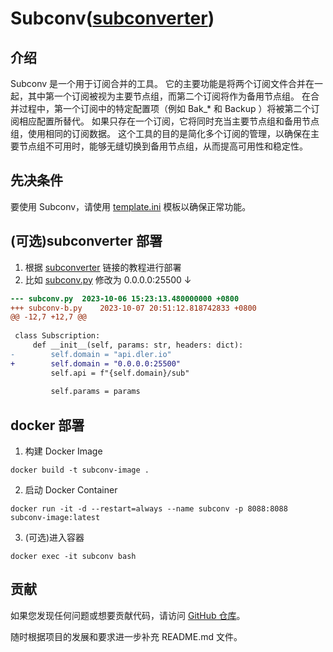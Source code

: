 # Subconv([subconverter](https://github.com/tindy2013/subconverter#external-configuration-file))

## 介绍
Subconv 是一个用于订阅合并的工具。
它的主要功能是将两个订阅文件合并在一起，其中第一个订阅被视为主要节点组，而第二个订阅将作为备用节点组。
在合并过程中，第一个订阅中的特定配置项（例如 Bak_* 和 Backup ）将被第二个订阅相应配置所替代。
如果只存在一个订阅，它将同时充当主要节点组和备用节点组，使用相同的订阅数据。
这个工具的目的是简化多个订阅的管理，以确保在主要节点组不可用时，能够无缝切换到备用节点组，从而提高可用性和稳定性。

## 先决条件
要使用 Subconv，请使用 [template.ini](https://raw.githubusercontent.com/this-cat/clash-template/main/template.ini) 模板以确保正常功能。

## (可选)subconverter 部署
1. 根据 [subconverter](https://github.com/tindy2013/subconverter#external-configuration-file) 链接的教程进行部署
2. 比如 [subconv.py](https://github.com/this-cat/subconv/blob/master/subconv.py) 修改为 0.0.0.0:25500 ↓ 
```patch
--- subconv.py	2023-10-06 15:23:13.480000000 +0800
+++ subconv-b.py	2023-10-07 20:51:12.818742833 +0800
@@ -12,7 +12,7 @@
 
 class Subscription:
     def __init__(self, params: str, headers: dict):
-        self.domain = "api.dler.io"
+        self.domain = "0.0.0.0:25500"
         self.api = f"{self.domain}/sub"
 
         self.params = params
```

## docker 部署
1. 构建 Docker Image
```commandline
docker build -t subconv-image .
```
2. 启动 Docker Container
```commandline
docker run -it -d --restart=always --name subconv -p 8088:8088 subconv-image:latest
```
3. (可选)进入容器
````
docker exec -it subconv bash
````

## 贡献
如果您发现任何问题或想要贡献代码，请访问 [GitHub 仓库](https://github.com/this-cat/subconv)。

随时根据项目的发展和要求进一步补充 README.md 文件。